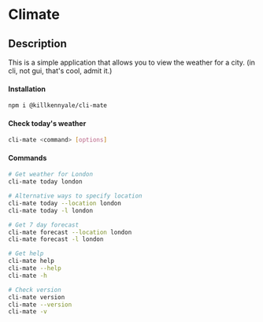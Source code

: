# Climate
## Description
This is a simple application that allows you to view the weather for a city. (in cli, not gui, that's cool, admit it.)

#### Installation

```bash
npm i @killkennyale/cli-mate
```

#### Check today's weather
```bash
cli-mate <command> [options]
```
#### Commands

```bash
# Get weather for London
cli-mate today london

# Alternative ways to specify location
cli-mate today --location london
cli-mate today -l london

# Get 7 day forecast
cli-mate forecast --location london
cli-mate forecast -l london

# Get help
cli-mate help
cli-mate --help
cli-mate -h

# Check version
cli-mate version
cli-mate --version
cli-mate -v
```
